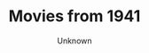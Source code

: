 ---
title: Movies from 1941
description: Simple and compelling way to show connections and relationships within a community of individuals.
author: Unknown
published: January 2019
object_type: Visualization builder
topic: Computational social sciences
purpose: Teaching
source: https://commons.wikimedia.org/wiki/File:Al-Hajj_Hafiz_Muhammad_Nuri,_Turkey,_1801_-_The_Dala%27il_al-Khayrat_of_al-Juzuli_-_Google_Art_Project.jpg
audience_level: Secondary school
audience_composition: General public
order: '00'
layout: labels
collection: datasets
thumbnail: "/img/csv_design.png"
full: "/examples-repository/img/csv_design.png"
dataset: https://visualizingthefuture.github.io/examples-repository/data/obj5

data_processing_completed: Tool relies on social network data - a list of individuals and connections (nodes and edges), Tool comes with three datasets provided, and offers the option for user to upload and visualize their own data
data_types_included: Individual names - nodes with text labels,  Connections between individuals - edges expressed as ordered pairs of node labels
ethical_quandaries: Privacy concerns with gathering social network information, how do we track or gather evidence of connections between individuals, Does that data collection process violate the privacy of individuals
highlight_features: ["how does this style of visualization help show a set of relationships at the same time?", "What is difficult to read or understand about those relationships in this model?", "How does this style of social network visualization compare to other modes of understanding communities? (e.g. ethnography, narratives)"]
links_between_examples:
links_further_instructional_materials:
relevant_links: "https://www.databasic.io/en/connectthedots/connect-the-dots-activity-guide.pdf"
---